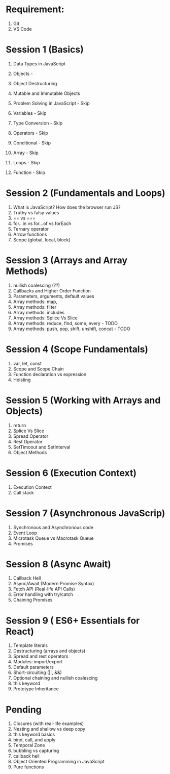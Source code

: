 # Requirement:
1. Git
2. VS Code

# Session 1 (Basics)

1. Data Types in JavaScript
2. Objects - 
3. Object Destructuring
4. Mutable and Immutable Objects

5. Problem Solving in JavaScript - Skip
6. Variables - Skip
7. Type Conversion - Skip
8. Operators - Skip
9. Conditional - Skip
10. Array - Skip
11. Loops - Skip
12. Function - Skip


# Session 2 (Fundamentals and Loops)

1. What is JavaScript? How does the browser run JS?
2. Truthy vs falsy values
3. == vs ===
4. for...in vs for...of vs forEach
5. Ternary operator
7. Arrow functions
8. Scope (global, local, block)


# Session 3 (Arrays and Array Methods)

1. nullish coalescing (??)
2. Callbacks and Higher Order Function
3. Parameters, arguments, default values
4. Array methods: map, 
5. Array methods: filter
6. Array methods: includes
7. Array methods: Splice Vs Slice
8. Array methods: reduce, find, some, every - TODO
9. Array methods: push, pop, shift, unshift, concat - TODO 


# Session 4 (Scope Fundamentals)
1. var, let, const
2. Scope and Scope Chain
3. Function declaration vs expression
4. Hoisting 


# Session 5 (Working with Arrays and Objects)
1. return
2. Splice Vs Slice
3. Spread Operator
4. Rest Operator
5. SetTimoout and SetInterval
6. Object Methods


# Session 6 (Execution Context)
1. Execution Context
2. Call stack


# Session 7 (Asynchronous JavaScrip)
1. Synchronous and Asynchronous code
2. Event Loop
3. Microtask Queue vs Macrotask Queue 
4. Promises


# Session 8 (Async Await)

1. Callback Hell
2. Async/Await (Modern Promise Syntax)
3. Fetch API (Real-life API Calls)
4. Error handling with try/catch
5. Chaining Promises


# Session 9 ( ES6+ Essentials for React)

1. Template literals
2. Destructuring (arrays and objects)
3. Spread and rest operators
4. Modules: import/export
5. Default parameters
6. Short-circuiting (||, &&)
7. Optional chaining and nullish coalescing
8. this keyword
9. Prototype Inheritance


# Pending

1. Closures (with real-life examples)
2. Nesting and shallow vs deep copy
3. this keyword basics
4. bind, call, and apply
5. Temporal Zone
6. bubbling vs capturing
7. callback hell
8. Object Oriented Programming in JavaScript
9. Pure functions

